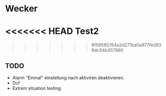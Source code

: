 # Wecker
<<<<<<< HEAD
Test2
=======
>>>>>>> 8f59585764a2d271ba0a977fed936dc94b457880

## TODO
- Alarm "Einmal" einstellung nach aktiviren deaktivieren.
- Dcf
- Extrem situation testing.
